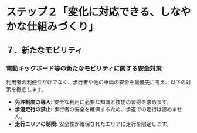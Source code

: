# ステップ２「変化に対応できる、しなやかな仕組みづくり」

## ７．新たなモビリティ

### 電動キックボード等の新たなモビリティに関する安全対策
利用者の利便性だけでなく、歩行者や他の車両の安全を最優先に考え、以下の対策を徹底します。
*   **免許制度の導入:** 安全な利用に必要な知識と技能の習得を求めます。
*   **歩道走行の禁止:** 歩行者の安全を確保するため、歩道での走行は認めません。
*   **走行エリアの制限:** 安全性が確保されたエリアに走行を限定します。